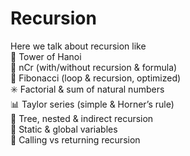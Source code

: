 # Recursion
Here we talk about recursion like
<br>🔁 Tower of Hanoi
<br>📐 nCr (with/without recursion & formula)
<br>🐇 Fibonacci (loop & recursion, optimized)
<br>✳️ Factorial & sum of natural numbers
<br>📊 Taylor series (simple & Horner’s rule)
<br>🌳 Tree, nested & indirect recursion
<br>📌 Static & global variables
<br>🔄 Calling vs returning recursion
